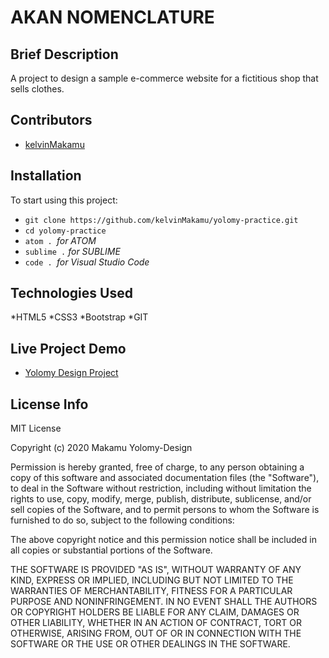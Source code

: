 # AKAN NOMENCLATURE
## Brief Description
A project to  design a sample e-commerce website for a fictitious shop that sells clothes.
## Contributors
* [kelvinMakamu](https://github.com/kelvinMakamu)
## Installation
To start using this project:
* `git clone https://github.com/kelvinMakamu/yolomy-practice.git`
* `cd yolomy-practice`
* `atom . `*for ATOM*
* `sublime .` *for SUBLIME*
* `code . `*for Visual Studio Code*
## Technologies Used
*HTML5
*CSS3
*Bootstrap
*GIT
## Live Project Demo
* [Yolomy Design Project](https://kelvinmakamu.github.io/yolomy-practice/)
## License Info
MIT License

Copyright (c) 2020 Makamu Yolomy-Design

Permission is hereby granted, free of charge, to any person obtaining a copy of this software and associated documentation files (the "Software"), to deal in the Software without restriction, including without limitation the rights to use, copy, modify, merge, publish, distribute, sublicense, and/or sell copies of the Software, and to permit persons to whom the Software is furnished to do so, subject to the following conditions:

The above copyright notice and this permission notice shall be included in all copies or substantial portions of the Software.

THE SOFTWARE IS PROVIDED "AS IS", WITHOUT WARRANTY OF ANY KIND, EXPRESS OR IMPLIED, INCLUDING BUT NOT LIMITED TO THE WARRANTIES OF MERCHANTABILITY, FITNESS FOR A PARTICULAR PURPOSE AND NONINFRINGEMENT. IN NO EVENT SHALL THE AUTHORS OR COPYRIGHT HOLDERS BE LIABLE FOR ANY CLAIM, DAMAGES OR OTHER LIABILITY, WHETHER IN AN ACTION OF CONTRACT, TORT OR OTHERWISE, ARISING FROM, OUT OF OR IN CONNECTION WITH THE SOFTWARE OR THE USE OR OTHER DEALINGS IN THE SOFTWARE.